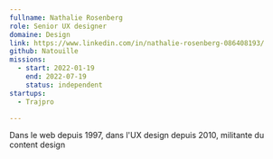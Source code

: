 ```yaml
---
fullname: Nathalie Rosenberg
role: Senior UX designer
domaine: Design
link: https://www.linkedin.com/in/nathalie-rosenberg-086408193/
github: Natouille
missions:
  - start: 2022-01-19
    end: 2022-07-19
    status: independent
startups:
  - Trajpro

---
```


Dans le web depuis 1997, dans l'UX design depuis 2010, militante du content design
